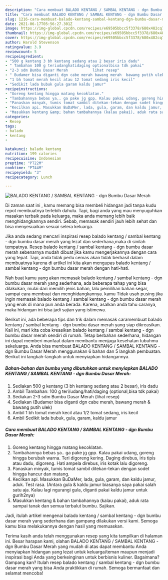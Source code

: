 ```yaml
---
description: "Cara membuat BALADO KENTANG / SAMBAL KENTANG - dgn Bumbu Dasar Merah yang nikmat dan Mudah Dibuat"
title: "Cara membuat BALADO KENTANG / SAMBAL KENTANG - dgn Bumbu Dasar Merah yang nikmat dan Mudah Dibuat"
slug: 1216-cara-membuat-balado-kentang-sambal-kentang-dgn-bumbu-dasar-merah-yang-nikmat-dan-mudah-dibuat
date: 2021-06-17T05:56:27.301Z
image: https://img-global.cpcdn.com/recipes/e69505bbcc5f3378/680x482cq70/balado-kentang-sambal-kentang-dgn-bumbu-dasar-merah-foto-resep-utama.jpg
thumbnail: https://img-global.cpcdn.com/recipes/e69505bbcc5f3378/680x482cq70/balado-kentang-sambal-kentang-dgn-bumbu-dasar-merah-foto-resep-utama.jpg
cover: https://img-global.cpcdn.com/recipes/e69505bbcc5f3378/680x482cq70/balado-kentang-sambal-kentang-dgn-bumbu-dasar-merah-foto-resep-utama.jpg
author: Harold Stevenson
ratingvalue: 3.9
reviewcount: 5
recipeingredient:
- "500 g kentang 3 bh kentang sedang atau 2 besar iris dadu"
- " Tambahan 100 g teriudanghatidaging optionalbisa tdk pakai"
- "2-3 sdm Bumbu Dasar Merah           lihat resep"
- " Budamer bisa diganti dgn cabe merah bawang merah  bawang putih ulek"
- "1 bh tomat merah kecil atau 12 tomat sedang iris kecil"
- "Sedikit lada bubuk gula garam kaldu jamur"
recipeinstructions:
- "Goreng kentang hingga matang kecoklatan."
- "Tambahannya bebas ya.. ga pake jg gpp. Kalau pakai udang, goreng hingga berubah warna. Teri digoreng kering. Daging direbus, iris tipis atau dadu, digoreng. Hati ampela direbus, iris kotak lalu digoreng."
- "Panaskan minyak, tumis tomat sambil ditekan-tekan dengan sodet hingga hancur dan matang."
- "Kecilkan api. Masukkan BuDaMer, lada, gula, garam, dan kaldu jamur, aduk. Test rasa. (Antara gula &amp; kaldu jamur biasanya saya pakai salah satu aja. Kalau lagi ngurangi gula, diganti pakai kaldu jamur untuk gurih2nya)"
- "Masukkan kentang &amp; bahan tambahannya (kalau pakai), aduk rata sampai tanak dan semua terbalut bumbu. Sajikan."
categories:
- Resep
tags:
- balado
- kentang
- 

katakunci: balado kentang  
nutrition: 199 calories
recipecuisine: Indonesian
preptime: "PT22M"
cooktime: "PT44M"
recipeyield: "3"
recipecategory: Lunch

---
```



![BALADO KENTANG / SAMBAL KENTANG - dgn Bumbu Dasar Merah](https://img-global.cpcdn.com/recipes/e69505bbcc5f3378/680x482cq70/balado-kentang-sambal-kentang-dgn-bumbu-dasar-merah-foto-resep-utama.jpg)

Di zaman  saat ini , kamu memang bisa membeli hidangan jadi tanpa kudu repot membuatnya terlebih dahulu. Tapi, bagi anda yang mau menyuguhkan masakan terbaik pada keluarga, maka anda memang lebih baik menghidangkannya sendiri. Sebab, memasak sendiri jauh lebih sehat dan bisa menyesuaikan sesuai selera keluarga.

Jika anda sedang mencari inspirasi resep balado kentang / sambal kentang - dgn bumbu dasar merah yang lezat dan sederhana,maka di sinilah tempatnya. Resep balado kentang / sambal kentang - dgn bumbu dasar merah  sebenarnya mudah dibuat jika kamu mengerjakannya dengan cara yang tepat. Tapi, anda tidak perlu cemas akan tidak berhasil dalam membuatnya 
karena di artikel ini kita akan mengupas balado kentang / sambal kentang - dgn bumbu dasar merah dengan hati-hati.  



Nah buat kamu yang akan memasak balado kentang / sambal kentang - dgn bumbu dasar merah yang sederhana, ada beberapa tahap yang bisa dilakukan, mulai dari memilih jenis bahan, lalu pemilihan bahan segar, sampai cara membuat dan menghidangkannya. kamu Tidak usah pusing jika ingin memasak balado kentang / sambal kentang - dgn bumbu dasar merah yang enak di mana pun anda berada. Karena, asalkan anda  tahu caranya, maka hidangan ini bisa jadi sajian yang istimewa.

Berikut ini, ada beberapa tips dan trik dalam memasak caramembuat balado kentang / sambal kentang - dgn bumbu dasar merah yang siap dikreasikan. Kali ini, mari kita coba kreasikan balado kentang / sambal kentang - dgn bumbu dasar merah sendiri di rumah. Tetap berbahan sederhana, hidangan ini dapat memberi manfaat dalam membantu menjaga kesehatan tubuhmu sekeluarga. Anda bisa membuat BALADO KENTANG / SAMBAL KENTANG - dgn Bumbu Dasar Merah menggunakan 6 bahan dan 5 langkah pembuatan. Berikut ini langkah-langkah untuk menyiapkan hidangannya.

<!--inarticleads1-->

##### Bahan-bahan dan bumbu yang dibutuhkan untuk menyiapkan BALADO KENTANG / SAMBAL KENTANG - dgn Bumbu Dasar Merah:

1. Sediakan 500 g kentang (3 bh kentang sedang atau 2 besar), iris dadu
1. Ambil  Tambahan: 100 g teri/udang/hati/daging (optional,bisa tdk pakai)
1. Sediakan 2-3 sdm Bumbu Dasar Merah           (lihat resep)
1. Sediakan  (Budamer bisa diganti dgn cabe merah, bawang merah &amp; bawang putih ulek)
1. Ambil 1 bh tomat merah kecil atau 1/2 tomat sedang, iris kecil
1. Ambil Sedikit lada bubuk, gula, garam, kaldu jamur




<!--inarticleads2-->

##### Cara membuat BALADO KENTANG / SAMBAL KENTANG - dgn Bumbu Dasar Merah:

1. Goreng kentang hingga matang kecoklatan.
1. Tambahannya bebas ya.. ga pake jg gpp. Kalau pakai udang, goreng hingga berubah warna. Teri digoreng kering. Daging direbus, iris tipis atau dadu, digoreng. Hati ampela direbus, iris kotak lalu digoreng.
1. Panaskan minyak, tumis tomat sambil ditekan-tekan dengan sodet hingga hancur dan matang.
1. Kecilkan api. Masukkan BuDaMer, lada, gula, garam, dan kaldu jamur, aduk. Test rasa. (Antara gula &amp; kaldu jamur biasanya saya pakai salah satu aja. Kalau lagi ngurangi gula, diganti pakai kaldu jamur untuk gurih2nya)
1. Masukkan kentang &amp; bahan tambahannya (kalau pakai), aduk rata sampai tanak dan semua terbalut bumbu. Sajikan.




Jadi, itulah artikel mengenai  balado kentang / sambal kentang - dgn bumbu dasar merah  yang sederhana dan gampang dilakukan versi kami. Semoga kamu bisa melakukannya dengan hasil yang memuaskan. 

Terima kasih anda telah menggunakan resep yang kita tampilkan di halaman ini. Besar harapan kami, olahan  BALADO KENTANG / SAMBAL KENTANG - dgn Bumbu Dasar Merah yang mudah di atas dapat membantu Anda menyiapkan hidangan yang lezat untuk keluarga/teman maupun menjadi inspirasi bagi Anda yang berkeinginan untuk berbisnis kuliner. Bagaimana? Gampang kan? Itulah resep balado kentang / sambal kentang - dgn bumbu dasar merah yang bisa Anda praktikkan di rumah. Semoga bermanfaat dan selamat mencoba!

